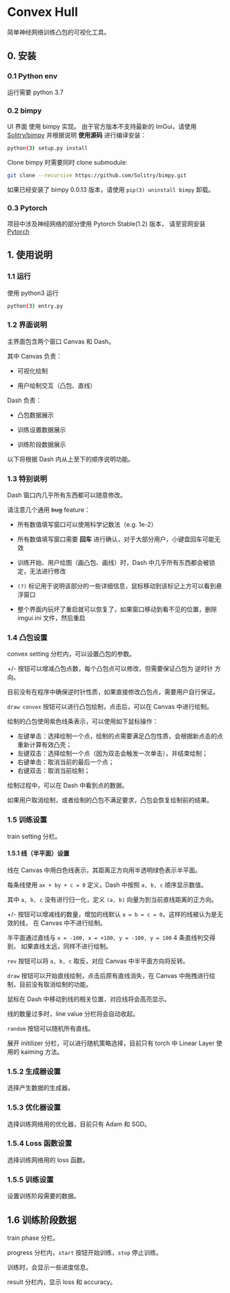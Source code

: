 # Convex Hull

简单神经网络训练凸包的可视化工具。

## 0. 安装

### 0.1 Python env

运行需要 python 3.7

### 0.2 bimpy

UI 界面 使用 bimpy 实现。
由于官方版本不支持最新的 ImGui，请使用 [Solitry/bimpy](https://github.com/Solitry/bimpy)
并根据说明 **使用源码** 进行编译安装：
```bash
python(3) setup.py install
```

Clone bimpy 时需要同时 clone submodule:
```bash
git clone --recursive https://github.com/Solitry/bimpy.git
```

如果已经安装了 bimpy 0.0.13 版本，请使用 `pip(3) uninstall bimpy` 卸载。

### 0.3 Pytorch

项目中涉及神经网络的部分使用 Pytorch Stable(1.2) 版本，
请至官网安装 [Pytorch](https://pytorch.org/get-started/locally/)


## 1. 使用说明

### 1.1 运行

使用 python3 运行

```bash
python(3) entry.py
```

### 1.2 界面说明

主界面包含两个窗口 Canvas 和 Dash。

其中 Canvas 负责：

* 可视化绘制

* 用户绘制交互（凸包、直线）

Dash 负责：

* 凸包数据展示

* 训练设置数据展示

* 训练阶段数据展示

以下将根据 Dash 内从上至下的顺序说明功能。

### 1.3 特别说明

Dash 窗口内几乎所有东西都可以随意修改。

请注意几个通用 ~~bug~~ feature：

* 所有数值填写窗口可以使用科学记数法（e.g. 1e-2）

* 所有数值填写窗口需要 **回车** 进行确认，对于大部分用户，小键盘回车可能无效

* 训练开始、用户绘图（画凸包、画线）时，Dash 中几乎所有东西都会被锁定，无法进行修改

* `(?)` 标记用于说明该部分的一些详细信息，鼠标移动到该标记上方可以看到悬浮窗口

* 整个界面内玩坏了重启就可以恢复了，如果窗口移动到看不见的位置，删除 imgui.ini 文件，然后重启

### 1.4 凸包设置

convex setting 分栏内，可以设置凸包的参数。

+/- 按钮可以增减凸包点数，每个凸包点可以修改，但需要保证凸包为 逆时针 方向。

目前没有在程序中确保逆时针性质，如果直接修改凸包点，需要用户自行保证。

`draw convex` 按钮可以进行凸包绘制，点击后，可以在 Canvas 中进行绘制。

绘制的凸包使用紫色线条表示，可以使用如下鼠标操作：

* 左键单击：选择绘制一个点，绘制的点需要满足凸包性质，会根据新点击的点重新计算有效凸壳；
* 左键双击：选择绘制一个点（因为双击会触发一次单击），并结束绘制；
* 右键单击：取消当前的最后一个点；
* 右键双击：取消当前绘制；

绘制过程中，可以在 Dash 中看到点的数据。

如果用户取消绘制，或者绘制的凸包不满足要求，凸包会恢复绘制前的结果。

### 1.5 训练设置

train setting 分栏。

#### 1.5.1 线（半平面）设置

线在 Canvas 中用白色线表示，其距离正方向用半透明绿色表示半平面。

每条线使用 `ax + by + c = 0` 定义，Dash 中按照 `a, b, c` 顺序显示数值。

其中 `a, b, c` 没有进行归一化，定义 `(a, b)` 向量为到当前直线距离的正方向。

+/- 按钮可以增减线的数量，增加的线默认 `a = b = c = 0`，这样的线被认为是无效的线，
在 Canvas 中不进行绘制。

半平面通过直线与 `x = -100, x = +100, y = -100, y = 100` 4 条直线判交得到，
如果直线太远，同样不进行绘制。

`rev` 按钮可以将 `a, b, c` 取反，对应 Canvas 中半平面方向将反转。

`draw` 按钮可以开始直线绘制，点击后原有直线消失，在 Canvas 中拖拽进行绘制，目前没有取消绘制的功能。

鼠标在 Dash 中移动到线的相关位置，对应线将会高亮显示。

线的数量过多时，line value 分栏将会自动收起。


`random` 按钮可以随机所有直线。

展开 initilizer 分栏，可以进行随机策略选择，目前只有 torch 中 Linear Layer 使用的 kaiming 方法。

### 1.5.2 生成器设置

选择产生数据的生成器。

### 1.5.3 优化器设置

选择训练网络用的优化器，目前只有 Adam 和 SGD。

### 1.5.4 Loss 函数设置

选择训练网络用的 loss 函数。

### 1.5.5 训练设置

设置训练阶段需要的数据。

## 1.6 训练阶段数据

train phase 分栏。

progress 分栏内，`start` 按钮开始训练，`stop` 停止训练。

训练时，会显示一些进度信息。

result 分栏内，显示 loss 和 accuracy。
